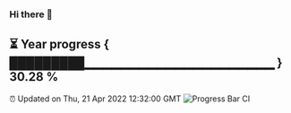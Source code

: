### Hi there 👋
⏳ Year progress { █████████▁▁▁▁▁▁▁▁▁▁▁▁▁▁▁▁▁▁▁▁▁ } 30.28 %
---
⏰ Updated on Thu, 21 Apr 2022 12:32:00 GMT
![Progress Bar CI](https://github.com/liununu/liununu/workflows/Progress%20Bar%20CI/badge.svg)
